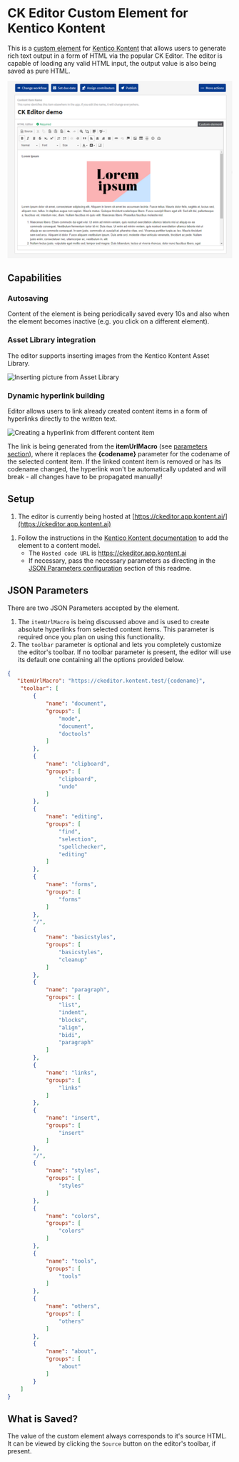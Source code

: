 # CK Editor Custom Element for Kentico Kontent

This is a [custom element](https://docs.kontent.ai/tutorials/develop-apps/integrate/integrating-your-own-content-editing-features) for [Kentico Kontent](https://kontent.ai) that allows users to generate rich text output in a form of HTML via the popular CK Editor. The editor is capable of loading any valid HTML input, the output value is also being saved as pure HTML. 

![Screenshot of custom element](ckeditor.png)

## Capabilities
### Autosaving
Content of the element is being periodically saved every 10s and also when the element becomes inactive (e.g. you click on a different element). 

### Asset Library integration
The editor supports inserting images from the Kentico Kontent Asset Library. 

![Inserting picture from Asset Library](ckeditor_images.gif)

### Dynamic hyperlink building
Editor allows users to link already created content items in a form of hyperlinks directly to the written text.

![Creating a hyperlink from different content item](ckeditor_links.gif)

The link is being generated from the **itemUrlMacro** (see [parameters section](#json-parameters)), where it replaces the **{codename}** parameter for the codename of the selected content item. If the linked content item is removed or has its codename changed, the hyperlink won't be automatically updated and will break - all changes have to be propagated manually!

## Setup
1. The editor is currently being hosted at [https://ckeditor.app.kontent.ai/](https://ckeditor.app.kontent.ai)
<!-- 1. Deploy the code to a secure public host
    * See [deploying section](#Deploying) for a really quick option-->
1. Follow the instructions in the [Kentico Kontent documentation](https://docs.kontent.ai/tutorials/develop-apps/integrate/integrating-your-own-content-editing-features#a-3--displaying-a-custom-element-in-kentico-kontent) to add the element to a content model.
    * The `Hosted code URL` is https://ckeditor.app.kontent.ai 
    * If necessary, pass the necessary parameters as directing in the [JSON Parameters configuration](#json-parameters) section of this readme.

<!--## Deploying-->
<!--
Netlify has made this easy. If you click the deploy button below, it will guide you through the process of deploying it to Netlify and leave you with a copy of the repository in your GitHub account as well.-->

<!--[![Deploy to Netlify](https://www.netlify.com/img/deploy/button.svg)](https://app.netlify.com/start/deploy?repository=https://github.com/ChristopherJennings/kontent-custom-element-sample-template)-->

## JSON Parameters
There are two JSON Parameters accepted by the element. 
1. The `itemUrlMacro` is being discussed above and is used to create absolute hyperlinks from selected content items. This parameter is required once you plan on using this functionality.
2. The `toolbar` parameter is optional and lets you completely customize the editor's toolbar. If no toolbar parameter is present, the editor will use its default one containing all the options provided below. 


```Json
{
   "itemUrlMacro": "https://ckeditor.kontent.test/{codename}",
    "toolbar": [
        {
            "name": "document",
            "groups": [
                "mode",
                "document",
                "doctools"
            ]
        },
        {
            "name": "clipboard",
            "groups": [
                "clipboard",
                "undo"
            ]
        },
        {
            "name": "editing",
            "groups": [
                "find",
                "selection",
                "spellchecker",
                "editing"
            ]
        },
        {
            "name": "forms",
            "groups": [
                "forms"
            ]
        },
        "/",
        {
            "name": "basicstyles",
            "groups": [
                "basicstyles",
                "cleanup"
            ]
        },
        {
            "name": "paragraph",
            "groups": [
                "list",
                "indent",
                "blocks",
                "align",
                "bidi",
                "paragraph"
            ]
        },
        {
            "name": "links",
            "groups": [
                "links"
            ]
        },
        {
            "name": "insert",
            "groups": [
                "insert"
            ]
        },
        "/",
        {
            "name": "styles",
            "groups": [
                "styles"
            ]
        },
        {
            "name": "colors",
            "groups": [
                "colors"
            ]
        },
        {
            "name": "tools",
            "groups": [
                "tools"
            ]
        },
        {
            "name": "others",
            "groups": [
                "others"
            ]
        },
        {
            "name": "about",
            "groups": [
                "about"
            ]
        }
    ]
}
```

## What is Saved?
<!--The JSON object returned from the Deliver API matches the following signature:

```Json
{
  "sample" : "This is a sample of the value your custom element saves",
  "complex": {
    "canBeComplex":true
  }
}
```-->
The value of the custom element always corresponds to it's source HTML. It can be viewed by clicking the `Source` button on the editor's toolbar, if present. 
